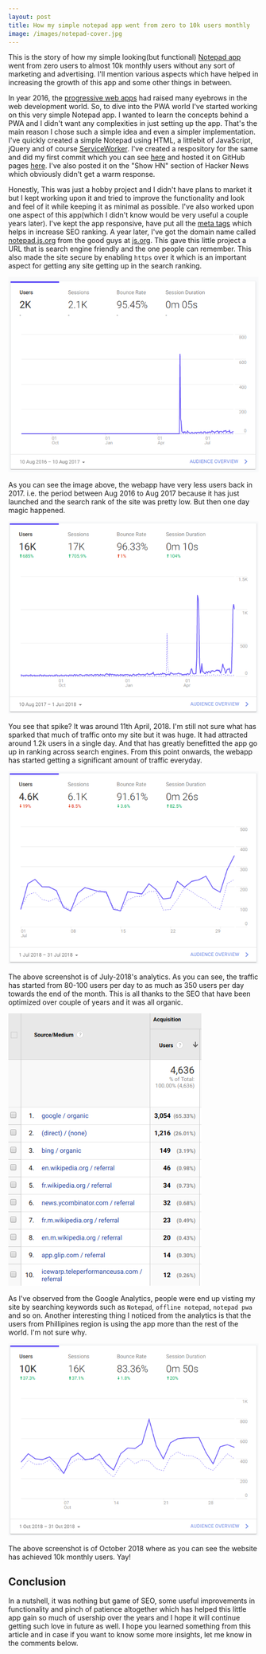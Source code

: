 ```yaml
---
layout: post
title: How my simple notepad app went from zero to 10k users monthly
image: /images/notepad-cover.jpg
---
```


This is the story of how my simple looking(but functional) [Notepad app](https://notepad.js.org/) went from zero users to almost 10k monthly users without any sort of marketing and advertising. I'll mention various aspects which have helped in increasing the growth of this app and some other things in between.

In year 2016, the [progressive web apps](https://developers.google.com/web/progressive-web-apps/) had raised many eyebrows in the web development world. So, to dive into the PWA world I've started working on this very simple Notepad app. I wanted to learn the concepts behind a PWA and I didn't want any complexities in just setting up the app. That's the main reason I chose such a simple idea and even a simpler implementation. I've quickly created a simple Notepad using HTML, a littlebit of JavaScript, jQuery and of course [ServiceWorker](https://developers.google.com/web/fundamentals/primers/service-workers/). I've created a respository for the same and did my first commit which you can see [here](https://github.com/amitmerchant1990/notepad/commit/0ee864d78f6a7be76120a6267592f586c265d82e) and hosted it on GitHub pages [here](https://www.amitmerchant.com/notepad/). I've also posted it on the "Show HN" section of Hacker News which obviously didn't get a warm response.

Honestly, This was just a hobby project and I didn't have plans to market it but I kept working upon it and tried to improve the functionality and look and feel of it while keeping it as minimal as possible. I've also worked upon one aspect of this app(which I didn't know would be very useful a couple years later). I've kept the app responsive, have put all the [meta tags](https://github.com/amitmerchant1990/notepad/blob/master/index.html) which helps in increase SEO ranking. 
A year later, I've got the domain name called [notepad.js.org](https://notepad.js.org/) from the good guys at [js.org](https://js.org). This gave this little project a URL that is search engine friendly and the one people can remember. This also made the site secure by enabling `https` over it which is an important aspect for getting any site getting up in the search ranking.

![](/images/aug2016-aug2017.png)

As you can see the image above, the webapp have very less users back in 2017. i.e. the period between Aug 2016 to Aug 2017 because it has just launched and the search rank of the site was pretty low. But then one day magic happened.

![](/images/Apr-2018.png)

You see that spike? It was around 11th April, 2018. I'm still not sure what has sparked that much of traffic onto my site but it was huge. It had attracted around 1.2k users in a single day. And that has greatly benefitted the app go up in ranking across search engines. From this point onwards, the webapp has started getting a significant amount of traffic everyday.

![](/images/July-2018.png)

The above screenshot is of July-2018's analytics. As you can see, the traffic has started from 80-100 users per day to as much as 350 users per day towards the end of the month. This is all thanks to the SEO that have been optimized over couple of years and it was all organic.

![](/images/organic-traffic.png)

As I've observed from the Google Analytics, people were end up visting my site by searching keywords such as `Notepad`, `offline notepad`, `notepad pwa` and so on. Another interesting thing I noticed from the analytics is that the users from Phillipines region is using the app more than the rest of the world. I'm not sure why.

![](/images/Oct-2018.png)

The above screenshot is of October 2018 where as you can see the website has achieved 10k monthly users. Yay! 

## Conclusion

In a nutshell, it was nothing but game of SEO, some useful improvements in functionality and pinch of patience altogether which has helped this little app gain so much of usership over the years and I hope it will continue getting such love in future as well. I hope you learned something from this article and in case if you want to know some more insights, let me know in the comments below.